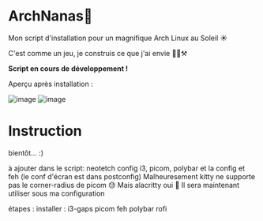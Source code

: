 # ArchNanas🐧
Mon script d'installation pour un magnifique Arch Linux au Soleil ☀️

C'est comme un jeu, je construis ce que j'ai envie 👨‍🏭⚒️

**Script en cours de développement !**

Aperçu après installation :

![image](https://github.com/benstitousofiane/ArchNanas/assets/129552238/0842f952-30ac-46fb-af67-a11fe181c7b1)
![image](https://github.com/benstitousofiane/ArchNanas/assets/129552238/0aabc124-2b8c-4b73-beeb-5feaa2971d3c)

# Instruction
bientôt... :)

à ajouter dans le script:
neotetch
config i3, picom, polybar et la config et feh (le conf d'écran est dans postconfig)
Malheuresement kitty ne supporte pas le corner-radius de picom 😓 Mais alacritty oui 🤠 Il sera maintenant utiliser sous ma configuration

étapes :
installer : i3-gaps picom feh polybar rofi
